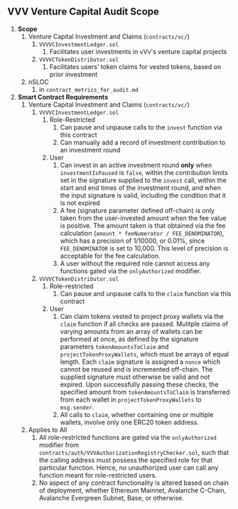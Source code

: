 ## VVV Venture Capital Audit Scope

1. **Scope** 
	1. Venture Capital Investment and Claims (`contracts/vc/`)
		1.  `VVVVCInvestmentLedger.sol`
			1. Facilitates user investments in vVv's venture capital projects
		2.  `VVVVCTokenDistributor.sol`
			1. Facilitates users' token claims for vested tokens, based on prior investment
	3. nSLOC
		1. in `contract_metrics_for_audit.md`
2. **Smart Contract Requirements**
	1. Venture Capital Investment and Claims (`contracts/vc/`)
		1. `VVVVCInvestmentLedger.sol`
			1. Role-Restricted
				1. Can pause and unpause calls to the `invest` function via this contract
				2. Can manually add a record of investment contribution to an investment round
			2. User
				1. Can invest in an active investment round **only** when `investmentIsPaused` is `false`, within the contribution limits set in the signature supplied to the `invest` call, within the start and end times of the investment round, and when the input signature is valid, including the condition that it is not expired
				2. A fee (signature parameter defined off-chain) is only taken from the user-invested amount when the fee value is positive. The amount taken is that obtained via the fee calculation (`amount * feeNumerator / FEE_DENOMINATOR`), which has a precision of 1/10000, or 0.01%, since `FEE_DENOMINATOR` is set to 10,000. This level of precision is acceptable for the fee calculation.
				3. A user without the required role cannot access any functions gated via the `onlyAuthorized` modifier.
		3.  `VVVVCTokenDistributor.sol`
			1. Role-restricted
				1. Can pause and unpause calls to the `claim` function via this contract
			1. User
				1. Can claim tokens vested to project proxy wallets via the `claim` function if all checks are passed. Mulitple claims of varying amounts from an array of wallets can be performed at once, as defined by the signature parameters `tokenAmountsToClaim` and `projectTokenProxyWallets`, which must be arrays of equal length. Each `claim` signature is assigned a `nonce` which cannot be reused and is incremented off-chain. The supplied signature must otherwise be valid and not expired. Upon successfully passing these checks, the specified amount from `tokenAmountsToClaim` is transferred from each wallet in `projectTokenProxyWallets` to `msg.sender`.
				2. All calls to `claim`, whether containing one or multiple wallets, involve only one ERC20 token address.
	2. Applies to All
		1. All role-restricted functions are gated via the `onlyAuthorized` modifier from `contracts/auth/VVVAuthorizationRegistryChecker.sol`, such that the calling address must possess the specified role for that particular function. Hence, no unauthorized user can call any function meant for role-restricted users.
		2. No aspect of any contract functionality is altered based on chain of deployment, whether Ethereum Mainnet, Avalanche C-Chain, Avalanche Evergreen Subnet, Base, or otherwise.
